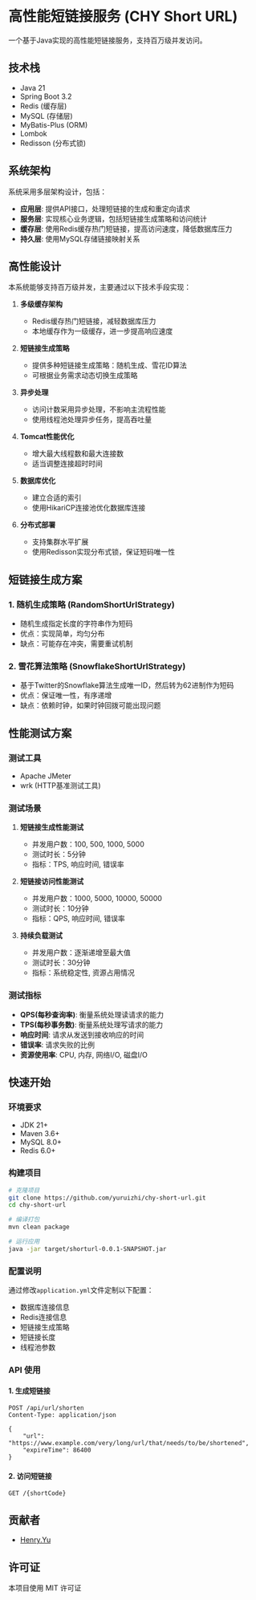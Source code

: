 # 高性能短链接服务 (CHY Short URL)

一个基于Java实现的高性能短链接服务，支持百万级并发访问。

## 技术栈

- Java 21
- Spring Boot 3.2
- Redis (缓存层)
- MySQL (存储层)
- MyBatis-Plus (ORM)
- Lombok
- Redisson (分布式锁)

## 系统架构

系统采用多层架构设计，包括：
- **应用层**: 提供API接口，处理短链接的生成和重定向请求
- **服务层**: 实现核心业务逻辑，包括短链接生成策略和访问统计
- **缓存层**: 使用Redis缓存热门短链接，提高访问速度，降低数据库压力
- **持久层**: 使用MySQL存储链接映射关系

## 高性能设计

本系统能够支持百万级并发，主要通过以下技术手段实现：

1. **多级缓存架构**
   - Redis缓存热门短链接，减轻数据库压力
   - 本地缓存作为一级缓存，进一步提高响应速度

2. **短链接生成策略**
   - 提供多种短链接生成策略：随机生成、雪花ID算法
   - 可根据业务需求动态切换生成策略

3. **异步处理**
   - 访问计数采用异步处理，不影响主流程性能
   - 使用线程池处理异步任务，提高吞吐量

4. **Tomcat性能优化**
   - 增大最大线程数和最大连接数
   - 适当调整连接超时时间

5. **数据库优化**
   - 建立合适的索引
   - 使用HikariCP连接池优化数据库连接

6. **分布式部署**
   - 支持集群水平扩展
   - 使用Redisson实现分布式锁，保证短码唯一性

## 短链接生成方案

### 1. 随机生成策略 (RandomShortUrlStrategy)

- 随机生成指定长度的字符串作为短码
- 优点：实现简单，均匀分布
- 缺点：可能存在冲突，需要重试机制

### 2. 雪花算法策略 (SnowflakeShortUrlStrategy)

- 基于Twitter的Snowflake算法生成唯一ID，然后转为62进制作为短码
- 优点：保证唯一性，有序递增
- 缺点：依赖时钟，如果时钟回拨可能出现问题

## 性能测试方案

### 测试工具

- Apache JMeter
- wrk (HTTP基准测试工具)

### 测试场景

1. **短链接生成性能测试**
   - 并发用户数：100, 500, 1000, 5000
   - 测试时长：5分钟
   - 指标：TPS, 响应时间, 错误率

2. **短链接访问性能测试**
   - 并发用户数：1000, 5000, 10000, 50000
   - 测试时长：10分钟
   - 指标：QPS, 响应时间, 错误率

3. **持续负载测试**
   - 并发用户数：逐渐递增至最大值
   - 测试时长：30分钟
   - 指标：系统稳定性, 资源占用情况

### 测试指标

- **QPS(每秒查询率)**: 衡量系统处理读请求的能力
- **TPS(每秒事务数)**: 衡量系统处理写请求的能力
- **响应时间**: 请求从发送到接收响应的时间
- **错误率**: 请求失败的比例
- **资源使用率**: CPU, 内存, 网络I/O, 磁盘I/O

## 快速开始

### 环境要求

- JDK 21+
- Maven 3.6+
- MySQL 8.0+
- Redis 6.0+

### 构建项目

```bash
# 克隆项目
git clone https://github.com/yuruizhi/chy-short-url.git
cd chy-short-url

# 编译打包
mvn clean package

# 运行应用
java -jar target/shorturl-0.0.1-SNAPSHOT.jar
```

### 配置说明

通过修改`application.yml`文件定制以下配置：

- 数据库连接信息
- Redis连接信息
- 短链接生成策略
- 短链接长度
- 线程池参数

### API 使用

#### 1. 生成短链接

```http
POST /api/url/shorten
Content-Type: application/json

{
    "url": "https://www.example.com/very/long/url/that/needs/to/be/shortened",
    "expireTime": 86400
}
```

#### 2. 访问短链接

```http
GET /{shortCode}
```

## 贡献者

- [Henry.Yu](https://github.com/yuruizhi)

## 许可证

本项目使用 MIT 许可证
